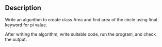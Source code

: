 ## Description
Write an algorithm to create class Area and find area of the circle using final keyword for pi value.

 

After writing the algorithm, write suitable code, run the program, and check the output.

 
